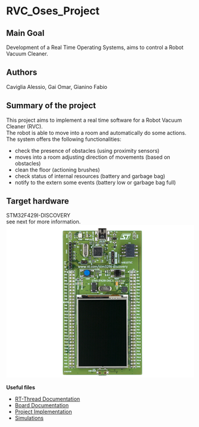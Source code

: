 # RVC_Oses_Project

## Main Goal
Development of a Real Time Operating Systems, aims to control a Robot Vacuum Cleaner.  

## Authors 
Caviglia Alessio, Gai Omar, Gianino Fabio

## Summary of the project
This project aims to implement a real time software for a Robot Vacuum Cleaner (RVC). <br>
The robot is able to move into a room and automatically do some actions. <br>
The system offers the following functionalities: <br>
  - check the presence of obstacles (using proximity sensors)
  - moves into a room adjusting direction of movements (based on obstacles)
  - clean the floor (actioning brushes)
  - check status of internal resources (battery and garbage bag) 
  - notify to the extern some events (battery low or garbage bag full) 


## Target hardware
STM32F429I-DISCOVERY <br>
see next for more information. <br>
![STM32F4](doc/figures/board_image.PNG)

**Useful files**

- [RT-Thread Documentation](doc/README.md)
- [Board Documentation](RVC_Oses/README.md)
- [Project Implementation](RVC_Oses/implementation.md)
- [Simulations](benchmark_def_simulations/README.md)
